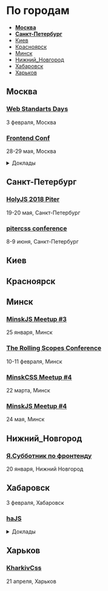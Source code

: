 # По городам

- **[Москва](#Москва)**
- **[Санкт-Петербург](#Санкт-Петербург)**
- [Киев](#Киев)
- [Красноярск](#Красноярск)
- [Минск](#Минск)
- [Нижний_Новгород](#Нижний_Новгород)
- [Хабаровск](#Хабаровск)
- [Харьков](#Харьков)

## Москва

### [Web Standarts Days](https://wsd.events/2018/02/03/)

3 февраля, Москва

### [Frontend Conf](http://frontendconf.ru/2018/)

28-29 мая, Москва

<details>
  <summary>Доклады</summary>
  - Автоматизация фронтенда
  - Тестирование фронтенда
  - Быстродействие интерфейса и сети
  - Оффлайн и кэширование
  - Шаблонизаторы и препроцессоры
  - адаптивная вёрстка
</details>

## Санкт-Петербург

### [HolyJS 2018 Piter](https://holyjs-piter.ru/)

19-20 мая, Санкт-Петербург

### [pitercss conference](https://pitercss.com/)

8-9 июня, Санкт-Петербург

## Киев

## Красноярск

<!--
 -->

## Минск

### [MinskJS Meetup #3](https://www.facebook.com/events/376143919465636/)

25 января, Минск

### [The Rolling Scopes Conference](https://2018.conf.rollingscopes.com/)

10-11 февраля, Минск

### [MinskCSS Meetup #4](https://www.facebook.com/events/159025461484995/)

22 марта, Минск

### [MinskJS Meetup #4](https://www.facebook.com/events/137407033681379/)

24 мая, Минск

## Нижний_Новгород

### [Я.Субботник по фронтенду](https://www.it52.info/)

20 января, Нижний Новгород

<!--
 -->

 ## Хабаровск

3 февраля, Хабаровск

### [haJS](http://hajs.ru/)

<details>
  <summary>Доклады</summary>
  - Методы построения сеток: от ужасного к прекрасному, Валентина Видяева (Префектура)
  - lit-html. Шаблонизатор, библиотека, соперник React, Игорь Антонов (ДальЖАСО)
  - Путь к фронтенду 2018, Роман Вишневский (ДальЖАСО)
  - Фундамент для современного веб-приложения, Игорь Антонов (ДальЖАСО)
</details>

<!--
 -->

## Харьков

### [KharkivCss](http://kharkivcss.org/)

21 апреля, Харьков

